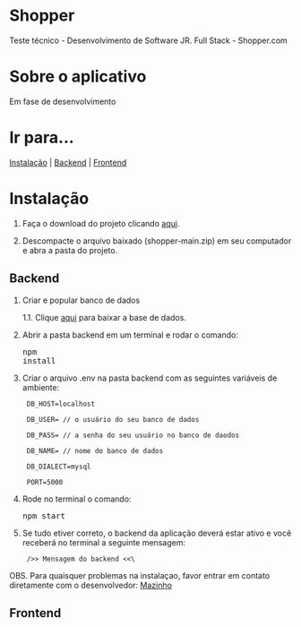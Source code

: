 # Shopper
Teste técnico - Desenvolvimento de Software JR. Full Stack - Shopper.com


# Sobre o aplicativo
Em fase de desenvolvimento

# Ir para...
[Instalação](#Instalação) | [Backend](#Backend) | [Frontend](#Frontend)

# Instalação

1. Faça o download do projeto clicando <a href="https://github.com/mazinhorj/shopper/archive/refs/heads/main.zip"> aqui</a>.

2. Descompacte o arquivo baixado (shopper-main.zip) em seu computador e abra a pasta do projeto.



## Backend
1. Criar e popular banco de dados

    1.1. Clique <a href="">aqui</a> para baixar a base de dados.

2. Abrir a pasta backend em um terminal e rodar o comando:
        <pre>npm install</pre>

3. Criar o arquivo .env na pasta backend com as seguintes variáveis de ambiente:

        DB_HOST=localhost

        DB_USER= // o usuário do seu banco de dados

        DB_PASS= // a senha do seu usuário no banco de daodos

        DB_NAME= // nome do banco de dados 

        DB_DIALECT=mysql

        PORT=5000

4. Rode no terminal o comando:
        <pre>npm start</pre>

5. Se tudo etiver correto, o backend da aplicação deverá estar ativo e você receberá no terminal a seguinte mensagem:

        />> Mensagem do backend <<\

OBS. Para quaisquer problemas na instalaçao, favor entrar em contato diretamente com o desenvolvedor: <a href="mailto:dev.mazinho@gmail.com">Mazinho</a>



## Frontend

